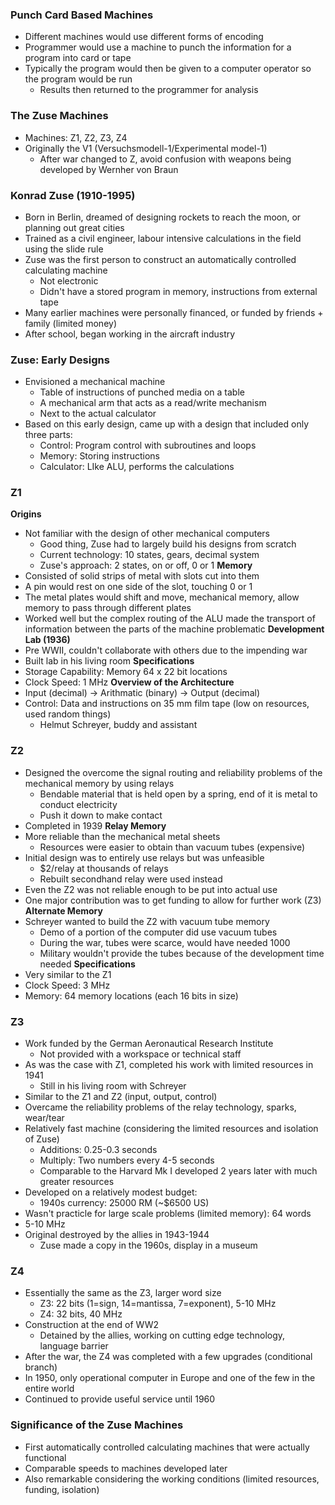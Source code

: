### Punch Card Based Machines
 - Different machines would use different forms of encoding
 - Programmer would use a machine to punch the information for a program into card or tape
 - Typically the program would then be given to a computer operator so the program would be run
	 - Results then returned to the programmer for analysis

### The Zuse Machines
 - Machines: Z1, Z2, Z3, Z4
 - Originally the V1 (Versuchsmodell-1/Experimental model-1)
	 - After war changed to Z, avoid confusion with weapons being developed by Wernher von Braun

### Konrad Zuse (1910-1995)
 - Born in Berlin, dreamed of designing rockets to reach the moon, or planning out great cities
 - Trained as a civil engineer, labour intensive calculations in the field using the slide rule
 - Zuse was the first person to construct an automatically controlled calculating machine
	 - Not electronic
	 - Didn't have a stored program in memory, instructions from external tape
 - Many earlier machines were personally financed, or funded by friends + family (limited money)
 - After school, began working in the aircraft industry

### Zuse: Early Designs
 - Envisioned a mechanical machine
	 - Table of instructions of punched media on a table
	 - A mechanical arm that acts as a read/write mechanism
	 - Next to the actual calculator
 - Based on this early design, came up with a design that included only three parts:
	 - Control: Program control with subroutines and loops
	 - Memory: Storing instructions
	 - Calculator: LIke ALU, performs the calculations

### Z1
**Origins**
 - Not familiar with the design of other mechanical computers
	 - Good thing, Zuse had to largely build his designs from scratch
	 - Current technology: 10 states, gears, decimal system
	 - Zuse's approach: 2 states, on or off, 0 or 1
**Memory**
 - Consisted of solid strips of metal with slots cut into them
 - A pin would rest on one side of the slot, touching 0 or 1
 - The metal plates would shift and move, mechanical memory, allow memory to pass through different plates
 - Worked well but the complex routing of the ALU made the transport of information between the parts of the machine problematic
**Development Lab (1936)**
 - Pre WWII, couldn't collaborate with others due to the impending war
 - Built lab in his living room
**Specifications**
 - Storage Capability: Memory 64 x 22 bit locations
 - Clock Speed: 1 MHz
**Overview of the Architecture**
 - Input (decimal) -> Arithmatic (binary) -> Output (decimal)
 - Control: Data and instructions on 35 mm film tape (low on resources, used random things)
	 - Helmut Schreyer, buddy and assistant

### Z2
 - Designed the overcome the signal routing and reliability problems of the mechanical memory by using relays
	 - Bendable material that is held open by a spring, end of it is metal to conduct electricity
	 - Push it down to make contact
 - Completed in 1939
**Relay Memory**
 - More reliable than the mechanical metal sheets
	 - Resources were easier to obtain than vacuum tubes (expensive)
 - Initial design was to entirely use relays but was unfeasible
	 - $2/relay at thousands of relays
	 - Rebuilt secondhand relay were used instead
 - Even the Z2 was not reliable enough to be put into actual use
 - One major contribution was to get funding to allow for further work (Z3)
**Alternate Memory**
 - Schreyer wanted to build the Z2 with vacuum tube memory
	 - Demo of a portion of the computer did use vacuum tubes
	 - During the war, tubes were scarce, would have needed 1000
	 - Military wouldn't provide the tubes because of the development time needed
**Specifications**
 - Very similar to the Z1
 - Clock Speed: 3 MHz
 - Memory: 64 memory locations (each 16 bits in size)

### Z3
 - Work funded by the German Aeronautical Research Institute
	 - Not provided with a workspace or technical staff
 - As was the case with Z1, completed his work with limited resources in 1941
	 - Still in his living room with Schreyer
 - Similar to the Z1 and Z2 (input, output, control)
 - Overcame the reliability problems of the relay technology, sparks, wear/tear
 - Relatively fast machine (considering the limited resources and isolation of Zuse)
	 - Additions: 0.25-0.3 seconds
	 - Multiply: Two numbers every 4-5 seconds
	 - Comparable to the Harvard Mk I developed 2 years later with much greater resources
 - Developed on a relatively modest budget:
	 - 1940s currency: 25000 RM (~$6500 US)
 - Wasn't practicle for large scale problems (limited memory): 64 words
 - 5-10 MHz
 - Original destroyed by the allies in 1943-1944
	 - Zuse made a copy in the 1960s, display in a museum

### Z4
 - Essentially the same as the Z3, larger word size
	 - Z3: 22 bits (1=sign, 14=mantissa, 7=exponent), 5-10 MHz
	 - Z4: 32 bits, 40 MHz
 - Construction at the end of WW2
	 - Detained by the allies, working on cutting edge technology, language barrier
 - After the war, the Z4 was completed with a few upgrades (conditional branch)
 - In 1950, only operational computer in Europe and one of the few in the entire world
 - Continued to provide useful service until 1960

### Significance of the Zuse Machines
 - First automatically controlled calculating machines that were actually functional
 - Comparable speeds to machines developed later
 - Also remarkable considering the working conditions (limited resources, funding, isolation)
